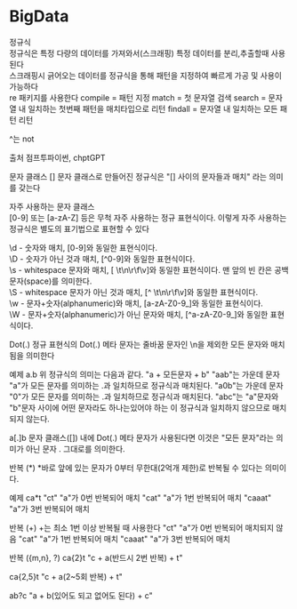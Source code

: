 # BigData
정규식<br>
정규식은 특정 다량의 데이터를 가져와서(스크래핑) 특정 데이터를 분리,추출할때 사용된다<br>
스크래핑시 긁어오는 데이터를 정규식을 통해 패턴을 지정하여 빠르게 가공 및 사용이 가능하다<br>
re 패키지를 사용한다
compile = 패턴 지정
match = 첫 문자열 검색
search = 문자열 내 일치하는 첫번째 패턴을 매치타입으로 리턴
findall = 문자열 내 일치하는 모든 패턴 리턴



^는 not


출처 점프투파이썬, chptGPT




문자 클래스 []
문자 클래스로 만들어진 정규식은 "[] 사이의 문자들과 매치" 라는 의미를 갖는다

자주 사용하는 문자 클래스<br>
[0-9] 또는 [a-zA-Z] 등은 무척 자주 사용하는 정규 표현식이다. 이렇게 자주 사용하는 정규식은 별도의 표기법으로 표현할 수 있다<br>

\d - 숫자와 매치, [0-9]와 동일한 표현식이다.<br>
\D - 숫자가 아닌 것과 매치, [^0-9]와 동일한 표현식이다.<br>
\s - whitespace 문자와 매치, [ \t\n\r\f\v]와 동일한 표현식이다. 맨 앞의 빈 칸은 공백문자(space)를 의미한다.<br>
\S - whitespace 문자가 아닌 것과 매치, [^ \t\n\r\f\v]와 동일한 표현식이다.<br>
\w - 문자+숫자(alphanumeric)와 매치, [a-zA-Z0-9_]와 동일한 표현식이다.<br>
\W - 문자+숫자(alphanumeric)가 아닌 문자와 매치, [^a-zA-Z0-9_]와 동일한 표현식이다.<br>



Dot(.)
정규 표현식의 Dot(.) 메타 문자는 줄바꿈 문자인 \n을 제외한 모든 문자와 매치됨을 의미한다

예제
a.b
위 정규식의 의미는 다음과 같다.  "a + 모든문자 + b"
"aab"는 가운데 문자 "a"가 모든 문자를 의미하는 .과 일치하므로 정규식과 매치된다.
"a0b"는 가운데 문자 "0"가 모든 문자를 의미하는 .과 일치하므로 정규식과 매치된다.
"abc"는 "a"문자와 "b"문자 사이에 어떤 문자라도 하나는있어야 하는 이 정규식과 일치하지 않으므로 매치되지 않는다.

a[.]b
문자 클래스([]) 내에 Dot(.) 메타 문자가 사용된다면 이것은 "모든 문자"라는 의미가 아닌 문자 . 그대로를 의미한다.



반복 (*)
*바로 앞에 있는 문자가 0부터 무한대(2억개 제한)로 반복될 수 있다는 의미이다.

예제
ca*t
"ct" "a"가 0번 반복되어 매치
"cat" "a"가 1번 반복되어 매치
"caaat" "a"가 3번 반복되어 매치

반복 (+)
+는 최소 1번 이상 반복될 때 사용한다
"ct" "a"가 0번 반복되어 매치되지 않음
"cat" "a"가 1번 반복되어 매치
"caaat" "a"가 3번 반복되어 매치

반복 ({m,n}, ?)
ca{2}t
"c + a(반드시 2번 반복) + t"

ca{2,5}t
"c + a(2~5회 반복) + t"

ab?c
"a + b(있어도 되고 없어도 된다) + c"


